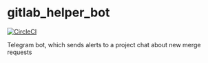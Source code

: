 # gitlab_helper_bot

[![CircleCI](https://circleci.com/gh/TrueGrom/gitlab_helper_bot.svg?style=svg)](https://circleci.com/gh/TrueGrom/gitlab_helper_bot)

Telegram bot, which sends alerts to a project chat about new merge requests
